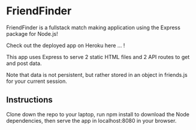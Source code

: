 # FriendFinder

FriendFinder is a fullstack match making application using the Express package for Node.js!

Check out the deployed app on Heroku here ... !

This app uses Express to serve 2 static HTML files and 2 API routes to get and post data.

Note that data is not persistent, but rather stored in an object in friends.js for your current session.



## Instructions

Clone down the repo to your laptop, run npm install to download the Node dependencies, then serve the app in localhost:8080 in your browser.
